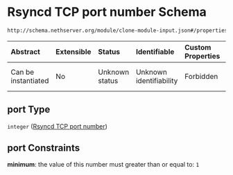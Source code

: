 # Rsyncd TCP port number Schema

```txt
http://schema.nethserver.org/module/clone-module-input.json#/properties/port
```



| Abstract            | Extensible | Status         | Identifiable            | Custom Properties | Additional Properties | Access Restrictions | Defined In                                                                         |
| :------------------ | :--------- | :------------- | :---------------------- | :---------------- | :-------------------- | :------------------ | :--------------------------------------------------------------------------------- |
| Can be instantiated | No         | Unknown status | Unknown identifiability | Forbidden         | Allowed               | none                | [clone-module-input.json\*](module/clone-module-input.json "open original schema") |

## port Type

`integer` ([Rsyncd TCP port number](clone-module-input-properties-rsyncd-tcp-port-number.md))

## port Constraints

**minimum**: the value of this number must greater than or equal to: `1`

